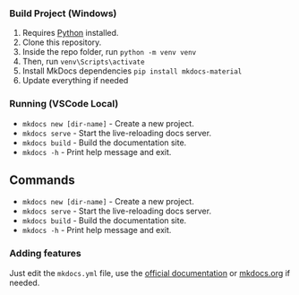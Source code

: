 ### Build Project (Windows)
1. Requires [Python](https://www.python.org/downloads/) installed.
2. Clone this repository.
3. Inside the repo folder, run `python -m venv venv`
4. Then, run `venv\Scripts\activate`
5. Install MkDocs dependencies `pip install mkdocs-material`
6. Update everything if needed

### Running (VSCode Local)

* `mkdocs new [dir-name]` - Create a new project.
* `mkdocs serve` - Start the live-reloading docs server.
* `mkdocs build` - Build the documentation site.
* `mkdocs -h` - Print help message and exit.

## Commands

* `mkdocs new [dir-name]` - Create a new project.
* `mkdocs serve` - Start the live-reloading docs server.
* `mkdocs build` - Build the documentation site.
* `mkdocs -h` - Print help message and exit.

### Adding features
Just edit the `mkdocs.yml` file, use the [official documentation](https://squidfunk.github.io/mkdocs-material/reference/) or [mkdocs.org](https://www.mkdocs.org) if needed.